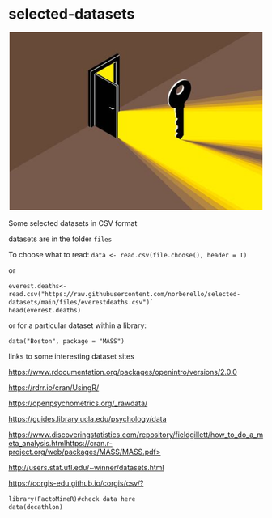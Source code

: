 # selected-datasets
<p align="center">

<a href="https://github.com/norberello/selected-datasets/tree/main/files">
         <img alt="Qries" src="opendoor.jpg"
         width=500">
      </a>
</p>

Some selected datasets in CSV format

datasets are in the folder `files`

To choose what to read:
`data <- read.csv(file.choose(), header = T)`

or

```
everest.deaths<-read.csv("https://raw.githubusercontent.com/norberello/selected-datasets/main/files/everestdeaths.csv")`
head(everest.deaths)
```

or for a particular dataset within a library:

```
data("Boston", package = "MASS")
```
                                                                                                                      
links to some interesting dataset sites

<https://www.rdocumentation.org/packages/openintro/versions/2.0.0>
 
<https://rdrr.io/cran/UsingR/>

<https://openpsychometrics.org/_rawdata/>

<https://guides.library.ucla.edu/psychology/data>

<https://www.discoveringstatistics.com/repository/fieldgillett/how_to_do_a_meta_analysis.html>https://cran.r-project.org/web/packages/MASS/MASS.pdf>
                               
<http://users.stat.ufl.edu/~winner/datasets.html>
                               
<https://corgis-edu.github.io/corgis/csv/?>
   
```                              
library(FactoMineR)#check data here
data(decathlon)
```
                                                                                                                      
                                                                                                                      

